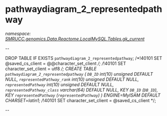﻿# pathwaydiagram_2_representedpathway
_namespace: [SMRUCC.genomics.Data.Reactome.LocalMySQL.Tables.gk_current](./index.md)_

--
 
 DROP TABLE IF EXISTS `pathwaydiagram_2_representedpathway`;
 /*!40101 SET @saved_cs_client = @@character_set_client */;
 /*!40101 SET character_set_client = utf8 */;
 CREATE TABLE `pathwaydiagram_2_representedpathway` (
 `DB_ID` int(10) unsigned DEFAULT NULL,
 `representedPathway_rank` int(10) unsigned DEFAULT NULL,
 `representedPathway` int(10) unsigned DEFAULT NULL,
 `representedPathway_class` varchar(64) DEFAULT NULL,
 KEY `DB_ID` (`DB_ID`),
 KEY `representedPathway` (`representedPathway`)
 ) ENGINE=MyISAM DEFAULT CHARSET=latin1;
 /*!40101 SET character_set_client = @saved_cs_client */;
 
 --




